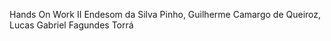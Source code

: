 Hands On Work II
Endesom da Silva Pinho, Guilherme Camargo de Queiroz, Lucas Gabriel Fagundes Torrá

